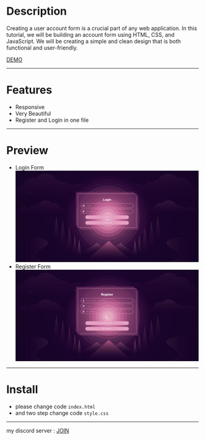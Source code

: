 # Description
Creating a user account form is a crucial part of any web application. In this tutorial, we will be building an account form using HTML, CSS, and JavaScript. We will be creating a simple and clean design that is both functional and user-friendly.

[DEMO](https://hoseinfi.github.io/Account-form/)
_________________________________________
# Features
- Responsive
- Very Beautiful
- Register and Login in one file
_________________________________________
# Preview
- Login Form
![img](https://github.com/Hoseinfi/Account-form/blob/main/intro(img1).png)
- Register Form
![img](https://github.com/Hoseinfi/Account-form/blob/main/intro(img2).png)
_________________________________________
# Install
- please change code `index.html`
- and two step change code `style.css`
_________________________________________
my discord server : [JOIN](https://discord.gg/tckXBhv3Rw)
